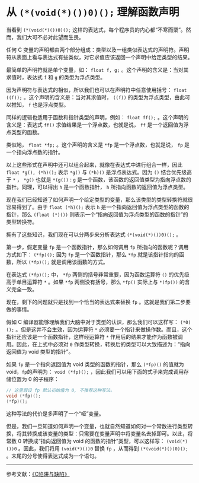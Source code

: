# 从 `(*(void(*)())0)();` 理解函数声明

当看到 `(*(void(*)())0)();` 这样的表达式，每个程序员的内心都“不寒而栗”。然而，我们大可不必对此望而生畏。

任何 C 变量的声明都由两个部分组成：类型以及一组类似表达式的声明符。声明符从表面上看与表达式有些类似，对它求值应该返回一个声明中给定类型的结果。

最简单的声明符就是单个变量，如： `float f, g;` 。这个声明的含义是：当对其求值时，表达式 `f` 和 `g` 的类型为浮点类型。

因为声明符与表达式的相似，所以我们也可以在声明符中任意使用括号： `float ((f));` 。这个声明的含义是：当对其求值时， `((f))` 的类型为浮点类型，由此可以推知， `f` 也是浮点类型。

同样的逻辑也适用于函数和指针类型的声明，例如： `float ff();` 。这个声明的含义是：表达式 `ff()` 求值结果是一个浮点数，也就是说， `ff` 是一个返回值为浮点类型的函数。

类似地， `float *fp;` 。这个声明的含义是 `*fp` 是一个浮点数，也就是说， `fp` 是一个指向浮点数的指针。

以上这些形式在声明中还可以组合起来，就像在表达式中进行组合一样，因此 `float *g(), (*h)();` 表示 `*g()` 与 `(*h)()` 是浮点表达式。因为 `()` 结合优先级高于 `*` ， `*g()` 也就是 `*(g())` : `g` 是一个函数，该函数的返回值类型为指向浮点数的指针。同理，可以得出 `h` 是一个函数指针， `h` 所指向函数的返回值为浮点类型。

现在我们已经知道了如何声明一个给定类型的变量，那么该类型的类型转换符就很容易得到了。由于 `float (*h)();` 表示 `h` 是一个指向返回值为浮点类型的函数的指针，那么 `(float (*)())` 则表示一个“指向返回值为浮点类型的函数的指针”的类型转换符。

拥有了这些知识，我们现在可以分两步来分析表达式 `(*(void(*)())0)();` 。

第一步，假定变量 `fp` 是一个函数指针，那么如何调用 `fp` 所指向的函数呢？调用方式如下： `(*fp)();` 因为 `fp` 是一个函数指针，那么 `*fp` 就是该指针指向的函数，所以 `(*fp)();` 就是调用该函数的方式。

在表达式 `(*fp)();` 中， `*fp` 两侧的括号非常重要，因为函数运算符 `()` 的优先级高于单目运算符 `*` 。如果 `*fp` 两侧没有括号，那么 `*fp()` 实际上与 `*(fp())` 的含义完全一致。

现在，剩下的问题就只是找到一个恰当的表达式来替换 `fp` 。这就是我们第二步要做的事情。

假如 C 编译器能够理解我们大脑中对于类型的认识，那么我们可以这样写： `(*0)();` 。但是这并不会生效，因为运算符 `*` 必须要一个指针来做操作数。而且，这个指针还应该是一个函数指针，这样经运算符 `*` 作用后的结果才能作为函数被调用。因此，在上式中必须对 `0` 作类型转换，转换后的类型可以大致描述为：“指向返回值为 void 类型的指针”。

如果 `fp` 是一个指向返回值为 void 类型的函数的指针，那么 `(*fp)()` 的值就为 void，`fp`的声明为： `void (*fp)();` ，因此我们可以用下面的式子来完成调用存储位置为 0 的子程序：

```c++
// 这里假设 fp 默认初始值为 0, 不推荐这种写法。
void (*fp)();
(*fp)();
```

这种写法的代价是多声明了一个“哑”变量。

但是，我们一旦知道如何声明一个变量，也就自然知道如何对一个常数进行类型转换，将其转换成该变量的类型：只需要在变量声明中将变量名去掉即可。以此，将常数 0 转换成“指向返回值为 void 的函数的指针”类型，可以这样写： `(void(*)())0` 。因此，我们将用 `(void(*)())0` 替换 `fp` ，从而得到 `(*(void(*)())0)();` 。末尾的分号使得表达式成为一个语句。

---

参考文献：[《C陷阱与缺陷》](https://book.douban.com/subject/2778632/)
